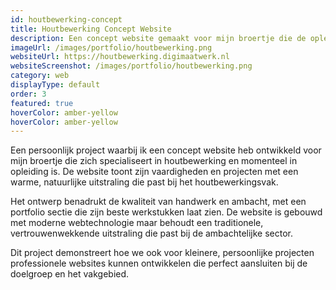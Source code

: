 ```yaml
---
id: houtbewerking-concept
title: Houtbewerking Concept Website
description: Een concept website gemaakt voor mijn broertje die de opleiding houtbewerker aan het volgen is.
imageUrl: /images/portfolio/houtbewerking.png
websiteUrl: https://houtbewerking.digimaatwerk.nl
websiteScreenshot: /images/portfolio/houtbewerking.png
category: web
displayType: default
order: 3
featured: true
hoverColor: amber-yellow
hoverColor: amber-yellow
---
```


Een persoonlijk project waarbij ik een concept website heb ontwikkeld voor mijn broertje die zich specialiseert in houtbewerking en momenteel in opleiding is. De website toont zijn vaardigheden en projecten met een warme, natuurlijke uitstraling die past bij het houtbewerkingsvak.

Het ontwerp benadrukt de kwaliteit van handwerk en ambacht, met een portfolio sectie die zijn beste werkstukken laat zien. De website is gebouwd met moderne webtechnologie maar behoudt een traditionele, vertrouwenwekkende uitstraling die past bij de ambachtelijke sector.

Dit project demonstreert hoe we ook voor kleinere, persoonlijke projecten professionele websites kunnen ontwikkelen die perfect aansluiten bij de doelgroep en het vakgebied.